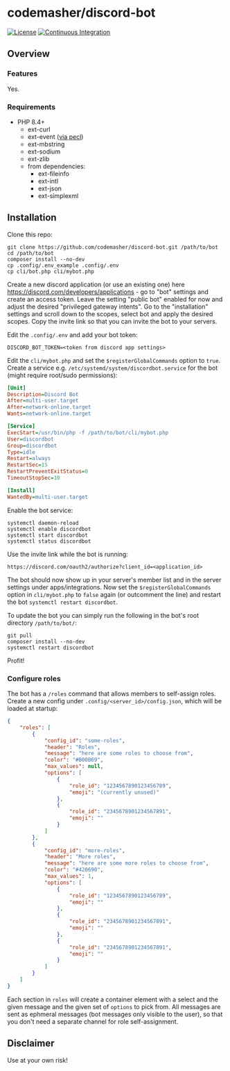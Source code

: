 # codemasher/discord-bot

[![License][license-badge]][license]
[![Continuous Integration][gh-action-badge]][gh-action]

[license-badge]: https://img.shields.io/github/license/codemasher/discord-bot
[license]: https://github.com/codemasher/discord-bot/blob/main/LICENSE
[gh-action-badge]: https://img.shields.io/github/actions/workflow/status/codemasher/discord-bot/ci.yml?branch=main&logo=github&logoColor=fff
[gh-action]: https://github.com/codemasher/discord-bot/actions/workflows/ci.yml?query=branch%3Amain

## Overview

### Features

Yes.

### Requirements

- PHP 8.4+
  - ext-curl
  - ext-event ([via pecl](https://pecl.php.net/package/event))
  - ext-mbstring
  - ext-sodium
  - ext-zlib
  - from dependencies:
    - ext-fileinfo
    - ext-intl
    - ext-json
    - ext-simplexml

## Installation

Clone this repo:
```shell
git clone https://github.com/codemasher/discord-bot.git /path/to/bot
cd /path/to/bot
composer install --no-dev
cp .config/.env_example .config/.env
cp cli/bot.php cli/mybot.php
```

Create a new discord application (or use an existing one) here https://discord.com/developers/applications - go to "bot" settings and create an access token.
Leave the setting "public bot" enabled for now and adjust the desired "privileged gateway intents".
Go to the "installation" settings and scroll down to the scopes, select bot and apply the desired scopes.
Copy the invite link so that you can invite the bot to your servers.

Edit the `.config/.env` and add your bot token:
```
DISCORD_BOT_TOKEN=<token from discord app settings>
```

Edit the `cli/mybot.php` and set the `$registerGlobalCommands` option to `true`.
Create a service e.g. `/etc/systemd/system/discordbot.service` for the bot (might require root/sudo permissions):

```ini
[Unit]
Description=Discord Bot
After=multi-user.target
After=network-online.target
Wants=network-online.target

[Service]
ExecStart=/usr/bin/php -f /path/to/bot/cli/mybot.php
User=discordbot
Group=discordbot
Type=idle
Restart=always
RestartSec=15
RestartPreventExitStatus=0
TimeoutStopSec=10

[Install]
WantedBy=multi-user.target
```

Enable the bot service:

```shell
systemctl daemon-reload
systemctl enable discordbot
systemctl start discordbot
systemctl status discordbot
```

Use the invite link while the bot is running:
```
https://discord.com/oauth2/authorize?client_id=<application_id>
```

The bot should now show up in your server's member list and in the server settings under apps/integrations.
Now set the `$registerGlobalCommands` option in `cli/mybot.php` to `false` again (or outcomment the line) and restart the bot `systemctl restart discordbot`.

To update the bot you can simply run the following in the bot's root directory `/path/to/bot/`:
```shell
git pull
composer install --no-dev
systemctl restart discordbot
```

Profit!


### Configure roles

The bot has a `/roles` command that allows members to self-assign roles. Create a new config under `.config/<server_id>/config.json`, which will be loaded at startup:

```json
{
	"roles": [
		{
			"config_id": "some-roles",
			"header": "Roles",
			"message": "here are some roles to choose from",
			"color": "#B00B69",
			"max_values": null,
			"options": [
				{
					"role_id": "1234567890123456789",
					"emoji": "(currently unused)"
				},
				{
					"role_id": "2345678901234567891",
					"emoji": ""
				}
			]
		},
		{
			"config_id": "more-roles",
			"header": "More roles",
			"message": "here are some more roles to choose from",
			"color": "#420690",
			"max_values": 1,
			"options": [
				{
					"role_id": "1234567890123456789",
					"emoji": ""
				},
				{
					"role_id": "2345678901234567891",
					"emoji": ""
				},
				{
					"role_id": "2345678901234567891",
					"emoji": ""
				}
			]
		}
	]
}
```

Each section in `roles` will create a container element with a select and the given message and the given set of `options` to pick from.
All messages are sent as ephmeral messages (bot messages only visible to the user), so that you don't need a separate channel for role self-assignment.

## Disclaimer

Use at your own risk!
